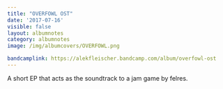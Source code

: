 ```yaml
---
title: "OVERFOWL OST"
date: '2017-07-16'
visible: false
layout: albumnotes
category: albumnotes
image: /img/albumcovers/OVERFOWL.png

bandcamplink: https://alekfleischer.bandcamp.com/album/overfowl-ost
---
```

A short EP that acts as the soundtrack to a jam game by felres.
